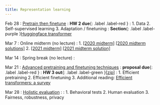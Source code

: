 ```yaml
---
title: Representation learning 
---
```


Feb 28
: [Pretrain then finetune](https://nyu-cs2590.github.io/course-material/spring2023/lecture/lec06/main.pdf)
  : **HW 2 due**{: .label .label-red }
: 1. Data
  2. Self-supervised learning
  3. Adaptation / finetuning 
: **Section**{: .label .label-purple }[Huggingface transformer](https://nyu-cs2590.github.io/course-material/spring2023/section/sec04/transformers.ipynb)

Mar 7
: Online midterm (no lecture)
: 1. [[2020 midterm]](https://nyu-cs2590.github.io/spring2023/assignments/cs2590_midterm_2020_wo_solution.pdf) [[2020 midterm solutions]](https://nyu-cs2590.github.io/spring2023/assignments/cs2590_midterm_2020.pdf)
  2. [[2021 midterm]](https://nyu-cs2590.github.io/spring2023/assignments/cs2590_midterm_2021_wo_solution.pdf) [[2021 midterm solution]](https://nyu-cs2590.github.io/spring2023/assignments/cs2590_midterm_2021.pdf)

Mar 14 
: Spring break (no lecture)
  : 

Mar 21 
: [Advanced pretraining and finetuning techniques](https://nyu-cs2590.github.io/course-material/spring2023/lecture/lec07/main.pdf)
  : **proposal due**{: .label .label-red }
  : **HW 3 out**{: .label .label-green }[[zip](https://nyu-cs2590.github.io/spring2023/assignments/hw3.zip)]
: 1. Efficient pretraining 
  2. Efficient finetuning 
  3. Additional reading: [Efficient transformers: a survey](https://arxiv.org/abs/2009.06732)

Mar 28
: [Holistic evaluation](https://nyu-cs2590.github.io/course-material/spring2023/lecture/lec08/main.pdf)
  : 
: 1. Behavioral tests 
  2. Human evaluation
  3. Fairness, robustness, privacy
